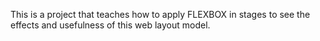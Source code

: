 This is a project that teaches how to apply FLEXBOX in stages to see the effects and usefulness of this web layout model.